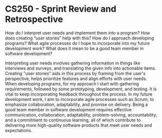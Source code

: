 # CS250 - Sprint Review and Retrospective

How do I interpret user needs and implement them into a program? How does creating “user stories” help with this?
How do I approach developing programs? What agile processes do I hope to incorporate into my future development work?
What does it mean to be a good team member in software development?


Interpreting user needs involves gathering information in things like interviews and surveys, and translating the given info  into actionable items. Creating "user stories" aids in this process by framing from the user's perspective, helps prioritize features and align  efforts with user needs. When developing programs, for my approach I start with gathering requirements, followed by some prototyping, development, and testing. It is vital to keep incorporating feedback throughout the process. In my future development work, I aim to incorporate agile processes such as Scrum, to emphasize collaboration, adaptability, and promise on delivery. Being a good team member in software development requires effective communication, collaboration, adaptability, problem-solving, accountability, and a commitment to continuous learning, all of which contribute to delivering more high-quality software products that meet user needs and expectations.
